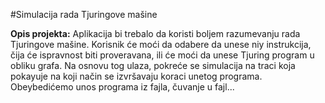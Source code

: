 #Simulacija rada Tjuringove mašine

**Opis projekta:** Aplikacija bi trebalo da koristi boljem razumevanju rada Tjuringove mašine. Korisnik će moći da odabere da unese niy instrukcija, čija će ispravnost biti proveravana, ili će moći da unese Tjuring program u obliku grafa. Na osnovu tog ulaza, pokreće se simulacija na traci koja pokayuje na koji način se izvršavaju koraci unetog programa. Obeybedićemo unos programa iz fajla, čuvanje u fajl...
